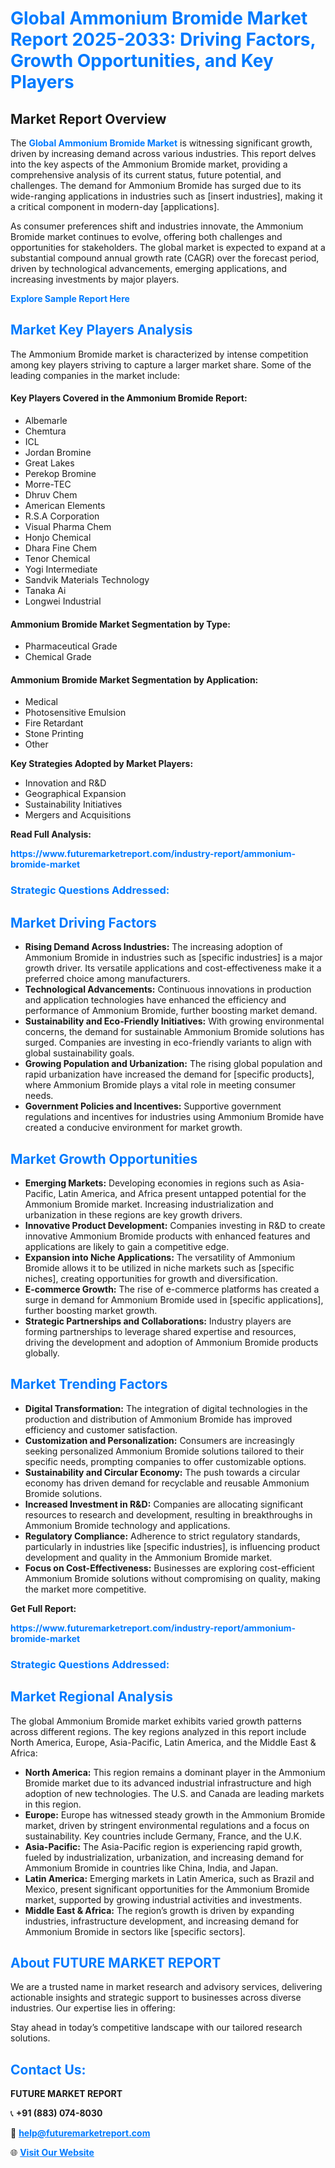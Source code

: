<h1 style="color: #007BFF;">Global Ammonium Bromide Market Report 2025-2033: Driving Factors, Growth Opportunities, and Key Players</h1>

<section id="overview">
<h2>Market Report Overview</h2>
<p>The <a href="https://www.futuremarketreport.com/industry-report/ammonium-bromide-market" style="color: #007BFF; text-decoration: none;"><strong>Global Ammonium Bromide Market</strong></a> is witnessing significant growth, driven by increasing demand across various industries. This report delves into the key aspects of the Ammonium Bromide market, providing a comprehensive analysis of its current status, future potential, and challenges. The demand for Ammonium Bromide has surged due to its wide-ranging applications in industries such as [insert industries], making it a critical component in modern-day [applications].</p>
<p>As consumer preferences shift and industries innovate, the Ammonium Bromide market continues to evolve, offering both challenges and opportunities for stakeholders. The global market is expected to expand at a substantial compound annual growth rate (CAGR) over the forecast period, driven by technological advancements, emerging applications, and increasing investments by major players.</p>
</section>

<section id="overview">
<p><a href="https://www.futuremarketreport.com/request-sample/reportId=84250" style="color: #007BFF; text-decoration: none;"><strong>Explore Sample Report Here</strong></a></p>
</section>

<section id="key-players">
<h2 style="color: #007BFF;">Market Key Players Analysis</h2>
<p>The Ammonium Bromide market is characterized by intense competition among key players striving to capture a larger market share. Some of the leading companies in the market include:</p>
<h4>Key Players Covered in the Ammonium Bromide Report:</h4>
<ul><li>Albemarle</li><li>Chemtura</li><li>ICL</li><li>Jordan Bromine</li><li>Great Lakes</li><li>Perekop Bromine</li><li>Morre-TEC</li><li>Dhruv Chem</li><li>American Elements</li><li>R.S.A Corporation</li><li>Visual Pharma Chem</li><li>Honjo Chemical</li><li>Dhara Fine Chem</li><li>Tenor Chemical</li><li>Yogi Intermediate</li><li>Sandvik Materials Technology</li><li>Tanaka Ai</li><li>Longwei Industrial</li></ul>
<h4>Ammonium Bromide Market Segmentation by Type:</h4>
<ul><li>Pharmaceutical Grade</li><li>Chemical Grade</li></ul>

<h4>Ammonium Bromide Market Segmentation by Application:</h4>
<ul><li>Medical</li><li>Photosensitive Emulsion</li><li>Fire Retardant</li><li>Stone Printing</li><li>Other</li></ul>
<p><strong>Key Strategies Adopted by Market Players:</strong></p>
<ul>
<li>Innovation and R&D</li>
<li>Geographical Expansion</li>
<li>Sustainability Initiatives</li>
<li>Mergers and Acquisitions</li>
</ul>
</section>

<section>
<p><strong>Read Full Analysis: </strong></p><a href="https://www.futuremarketreport.com/industry-report/ammonium-bromide-market" style="color: #007BFF; text-decoration: none;"><strong>https://www.futuremarketreport.com/industry-report/ammonium-bromide-market</strong></a>
<h3 style="color: #007BFF;">Strategic Questions Addressed:</h3>
</section>

<section id="driving-factors">
<h2 style="color: #007BFF;">Market Driving Factors</h2>
<ul>
<li><strong>Rising Demand Across Industries:</strong> The increasing adoption of Ammonium Bromide in industries such as [specific industries] is a major growth driver. Its versatile applications and cost-effectiveness make it a preferred choice among manufacturers.</li>
<li><strong>Technological Advancements:</strong> Continuous innovations in production and application technologies have enhanced the efficiency and performance of Ammonium Bromide, further boosting market demand.</li>
<li><strong>Sustainability and Eco-Friendly Initiatives:</strong> With growing environmental concerns, the demand for sustainable Ammonium Bromide solutions has surged. Companies are investing in eco-friendly variants to align with global sustainability goals.</li>
<li><strong>Growing Population and Urbanization:</strong> The rising global population and rapid urbanization have increased the demand for [specific products], where Ammonium Bromide plays a vital role in meeting consumer needs.</li>
<li><strong>Government Policies and Incentives:</strong> Supportive government regulations and incentives for industries using Ammonium Bromide have created a conducive environment for market growth.</li>
</ul>
</section>

<section id="growth-opportunities">
<h2 style="color: #007BFF;">Market Growth Opportunities</h2>
<ul>
<li><strong>Emerging Markets:</strong> Developing economies in regions such as Asia-Pacific, Latin America, and Africa present untapped potential for the Ammonium Bromide market. Increasing industrialization and urbanization in these regions are key growth drivers.</li>
<li><strong>Innovative Product Development:</strong> Companies investing in R&D to create innovative Ammonium Bromide products with enhanced features and applications are likely to gain a competitive edge.</li>
<li><strong>Expansion into Niche Applications:</strong> The versatility of Ammonium Bromide allows it to be utilized in niche markets such as [specific niches], creating opportunities for growth and diversification.</li>
<li><strong>E-commerce Growth:</strong> The rise of e-commerce platforms has created a surge in demand for Ammonium Bromide used in [specific applications], further boosting market growth.</li>
<li><strong>Strategic Partnerships and Collaborations:</strong> Industry players are forming partnerships to leverage shared expertise and resources, driving the development and adoption of Ammonium Bromide products globally.</li>
</ul>
</section>

<section id="trending-factors">
<h2 style="color: #007BFF;">Market Trending Factors</h2>
<ul>
<li><strong>Digital Transformation:</strong> The integration of digital technologies in the production and distribution of Ammonium Bromide has improved efficiency and customer satisfaction.</li>
<li><strong>Customization and Personalization:</strong> Consumers are increasingly seeking personalized Ammonium Bromide solutions tailored to their specific needs, prompting companies to offer customizable options.</li>
<li><strong>Sustainability and Circular Economy:</strong> The push towards a circular economy has driven demand for recyclable and reusable Ammonium Bromide solutions.</li>
<li><strong>Increased Investment in R&D:</strong> Companies are allocating significant resources to research and development, resulting in breakthroughs in Ammonium Bromide technology and applications.</li>
<li><strong>Regulatory Compliance:</strong> Adherence to strict regulatory standards, particularly in industries like [specific industries], is influencing product development and quality in the Ammonium Bromide market.</li>
<li><strong>Focus on Cost-Effectiveness:</strong> Businesses are exploring cost-efficient Ammonium Bromide solutions without compromising on quality, making the market more competitive.</li>
</ul>
</section>

<section>
<p><strong>Get Full Report: </strong></p><a href="https://www.futuremarketreport.com/industry-report/ammonium-bromide-market" style="color: #007BFF; text-decoration: none;"><strong>https://www.futuremarketreport.com/industry-report/ammonium-bromide-market</strong></a>
<h3 style="color: #007BFF;">Strategic Questions Addressed:</h3>
</section>


<section id="regional-analysis">
<h2 style="color: #007BFF;">Market Regional Analysis</h2>
<p>The global Ammonium Bromide market exhibits varied growth patterns across different regions. The key regions analyzed in this report include North America, Europe, Asia-Pacific, Latin America, and the Middle East & Africa:</p>
<ul>
<li><strong>North America:</strong> This region remains a dominant player in the Ammonium Bromide market due to its advanced industrial infrastructure and high adoption of new technologies. The U.S. and Canada are leading markets in this region.</li>
<li><strong>Europe:</strong> Europe has witnessed steady growth in the Ammonium Bromide market, driven by stringent environmental regulations and a focus on sustainability. Key countries include Germany, France, and the U.K.</li>
<li><strong>Asia-Pacific:</strong> The Asia-Pacific region is experiencing rapid growth, fueled by industrialization, urbanization, and increasing demand for Ammonium Bromide in countries like China, India, and Japan.</li>
<li><strong>Latin America:</strong> Emerging markets in Latin America, such as Brazil and Mexico, present significant opportunities for the Ammonium Bromide market, supported by growing industrial activities and investments.</li>
<li><strong>Middle East & Africa:</strong> The region’s growth is driven by expanding industries, infrastructure development, and increasing demand for Ammonium Bromide in sectors like [specific sectors].</li>
</ul>
</section>

<footer>
<h2 style="color: #007BFF;">About FUTURE MARKET REPORT</h2>
<p>We are a trusted name in market research and advisory services, delivering actionable insights and strategic support to businesses across diverse industries. Our expertise lies in offering:</p>

<p>Stay ahead in today’s competitive landscape with our tailored research solutions.</p>

<h2 style="color: #007BFF;">Contact Us:</h2>
<p><strong>FUTURE MARKET REPORT</strong></p>
<p>📞 <strong>+91 (883) 074-8030</strong></p>
<p>📧 <strong><a href="mailto:help@futuremarketreport.com" style="color: #007BFF;">help@futuremarketreport.com</a></strong></p>
<p>🌐 <strong><a href="https://www.futuremarketreport.com/" style="color: #007BFF;">Visit Our Website</a></strong></p>
</footer>
